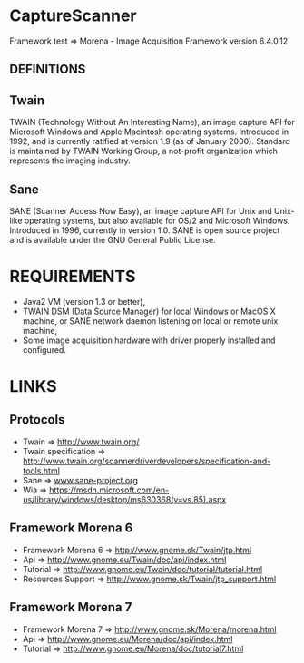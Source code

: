 # CaptureScanner
Framework test => Morena - Image Acquisition Framework version 6.4.0.12

## DEFINITIONS
## Twain
TWAIN (Technology Without An Interesting Name), an image capture API for Microsoft Windows and Apple Macintosh operating systems. Introduced in 1992, and is currently ratified at version 1.9 (as of January 2000). Standard is maintained by TWAIN Working Group, a not-profit organization which represents the imaging industry.

## Sane
SANE (Scanner Access Now Easy), an image capture API for Unix and Unix-like operating systems, but also available for OS/2 and Microsoft Windows. Introduced in 1996, currently in version 1.0. SANE is open source project and is available under the GNU General Public License.

# REQUIREMENTS

 * Java2 VM (version 1.3 or better),
 * TWAIN DSM (Data Source Manager) for local Windows or MacOS X machine, or SANE network daemon listening on local or remote unix machine,
 * Some image acquisition hardware with driver properly installed and configured.

# LINKS

## Protocols
 * Twain => http://www.twain.org/
 * Twain specification => http://www.twain.org/scannerdriverdevelopers/specification-and-tools.html
 * Sane => www.sane-project.org
 * Wia => https://msdn.microsoft.com/en-us/library/windows/desktop/ms630368(v=vs.85).aspx

## Framework Morena 6
 * Framework Morena 6 => http://www.gnome.sk/Twain/jtp.html
 * Api => http://www.gnome.eu/Twain/doc/api/index.html
 * Tutorial => http://www.gnome.eu/Twain/doc/tutorial/tutorial.html
 * Resources Support => http://www.gnome.sk/Twain/jtp_support.html

## Framework Morena 7
 * Framework Morena 7 => http://www.gnome.sk/Morena/morena.html
 * Api => http://www.gnome.eu/Morena/doc/api/index.html
 * Tutorial => http://www.gnome.eu/Morena/doc/tutorial7.html